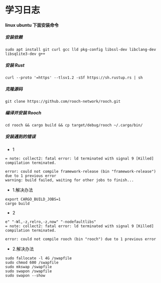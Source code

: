 # 学习日志
####  linux ubuntu 下面安装命令
##### 安装依赖

```
sudo apt install git curl gcc lld pkg-config libssl-dev libclang-dev libsqlite3-dev g++
```
##### 安装 Rust
```
curl --proto '=https' --tlsv1.2 -sSf https://sh.rustup.rs | sh
```
##### 克隆源码
```
git clone https://github.com/rooch-network/rooch.git
```
##### 编译并安装 Rooch
```
cd rooch && cargo build && cp target/debug/rooch ~/.cargo/bin/
```

##### 安装遇到的错误
* 1 
```
= note: collect2: fatal error: ld terminated with signal 9 [Killed]
compilation terminated.

error: could not compile framework-release (bin "framework-release") due to 1 previous error
warning: build failed, waiting for other jobs to finish...

```

* 1.解决办法
```
export CARGO_BUILD_JOBS=1
cargo build
```

* 2
```
e" "-Wl,-z,relro,-z,now" "-nodefaultlibs"
= note: collect2: fatal error: ld terminated with signal 9 [Killed]
compilation terminated.

error: could not compile rooch (bin "rooch") due to 1 previous error
```
* 2.解决办法
```
sudo fallocate -l 4G /swapfile
sudo chmod 600 /swapfile
sudo mkswap /swapfile
sudo swapon /swapfile
sudo swapon --show
```
